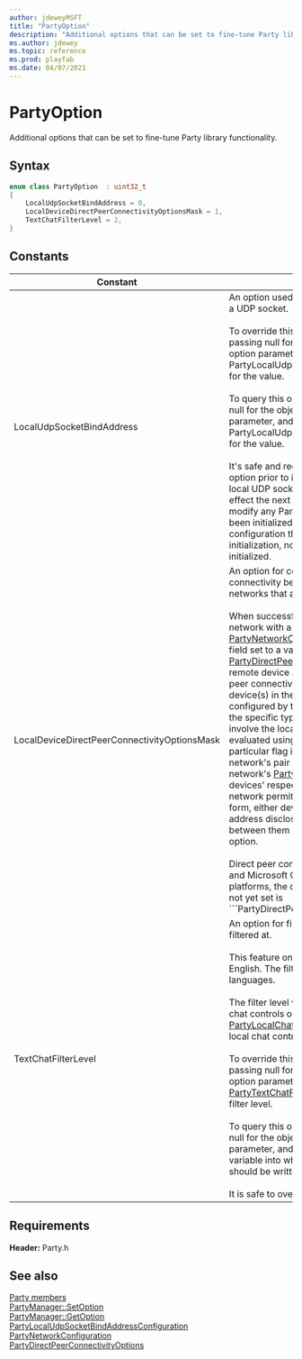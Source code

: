 ```yaml
---
author: jdeweyMSFT
title: "PartyOption"
description: "Additional options that can be set to fine-tune Party library functionality."
ms.author: jdewey
ms.topic: reference
ms.prod: playfab
ms.date: 04/07/2021
---
```


# PartyOption  

Additional options that can be set to fine-tune Party library functionality.    

## Syntax  
  
```cpp
enum class PartyOption  : uint32_t  
{  
    LocalUdpSocketBindAddress = 0,  
    LocalDeviceDirectPeerConnectivityOptionsMask = 1,  
    TextChatFilterLevel = 2,  
}  
```  
  
## Constants  
  
| Constant | Description |
| --- | --- |
| LocalUdpSocketBindAddress | An option used to configure how the Party library binds to a UDP socket.<br/><br/> To override this option, call [PartyManager::SetOption](../classes/PartyManager/methods/partymanager_setoption.md) passing null for the object parameter, this value for the option parameter, and an optional pointer to a PartyLocalUdpSocketBindAddressConfiguration structure for the value. <br /><br /> To query this option, call [PartyManager::GetOption](../classes/PartyManager/methods/partymanager_getoption.md) passing null for the object parameter, this value for the option parameter, and a pointer to an output PartyLocalUdpSocketBindAddressConfiguration structure for the value.   <br /><br /> It's safe and recommended to override or query for this option prior to initializing the Party library. Overriding the local UDP socket bind address configuration will take effect the next time the Party library is initialized. It doesn't modify any Party library socket binding that has already been initialized. Similarly, querying retrieves the configuration that will be used with the next Party library initialization, not the value actively in use if already initialized. |  
| LocalDeviceDirectPeerConnectivityOptionsMask | An option for constraining the permitted direct peer connectivity between the local device and other devices in networks that allow attempting such connections.<br/><br/> When successfully authenticating an initial local user into a network with a [PartyNetworkConfiguration::directPeerConnectivityOptions](../structs/partynetworkconfiguration.md) field set to a value other than [PartyDirectPeerConnectivityOptions::None](partydirectpeerconnectivityoptions.md), or when a remote device authenticates into such a network, direct peer connectivity between this local device and the remote device(s) in the network may be attempted. The flags configured by this option can be used to further constrain the specific types of remote devices that are permitted to involve the local device in these attempts. All flags are evaluated using a bitwise AND operation. That is, a particular flag is actually only in effect for a given network's pair of devices if it's enabled in three places: the network's [PartyNetworkConfiguration](../structs/partynetworkconfiguration.md) structure, and *both* devices' respective local mask options. Even if the Party network permits direct peer connectivity of the relevant form, either device can unilaterally opt out of the IP address disclosure and direct connection attempts between them by not enabling the flag when overriding this option. <br /><br /> Direct peer connectivity is supported for the Windows 10 and Microsoft Game Core versions of the library. On those platforms, the default value for the local device mask when not yet set is ```PartyDirectPeerConnectivityOptions::AnyPlatformType | PartyDirectPeerConnectivityOptions::AnyEntityLoginProvider```. This means that such devices don't restrict any direct peer connectivity permitted by a network's [PartyNetworkConfiguration](../structs/partynetworkconfiguration.md) until explicitly overridden to be less permissive. For all other versions of the library, the default value for the local device mask is ```PartyDirectPeerConnectivityOptions::None``` and cannot be changed; attempting to change it via [PartyManager::SetOption](../classes/PartyManager/methods/partymanager_setoption.md) will fail. This means that such devices will never attempt direct peer connectivity.   <br /><br /> To override this option, call [PartyManager::SetOption](../classes/PartyManager/methods/partymanager_setoption.md) passing null for the object parameter, this value for the option parameter, and a pointer to a [PartyDirectPeerConnectivityOptions](partydirectpeerconnectivityoptions.md) variable containing all desired option flags.   <br /><br /> To query this option, call [PartyManager::GetOption](../classes/PartyManager/methods/partymanager_getoption.md) passing null for the object parameter, this value for the option parameter, and a pointer to a [PartyDirectPeerConnectivityOptions](partydirectpeerconnectivityoptions.md) variable into which the currently configured option flags should be written.   <br /><br /> It's recommended to override or query this option when not connected to any networks. The configured value takes effect the next time this device authenticates an initial user into a new network. It doesn't alter the settings already being used to participate in any existing networks. Similarly, querying retrieves the currently configured value that will be used with future networks, and not the value used with existing networks.   <br /><br /> It's also safe to override or query for this option prior to initializing the Party library. |  
| TextChatFilterLevel | An option for fine-tuning the level that chat text will be filtered at.<br/><br/> This feature only applies to incoming chat text detected as English. The filter level cannot be changed for other languages. <br /><br /> The filter level will apply to incoming chat text for all local chat controls on the client. Filtering must be enabled with [PartyLocalChatControl::SetTextChatOptions](../classes/PartyLocalChatControl/methods/partylocalchatcontrol_settextchatoptions.md) for at least one local chat control for this to have an effect on the chat text.   <br /><br /> To override this option, call [PartyManager::SetOption](../classes/PartyManager/methods/partymanager_setoption.md) passing null for the object parameter, this value for the option parameter, and a pointer to a [PartyTextChatFilterLevel](partytextchatfilterlevel.md) variable containing the desired filter level.   <br /><br /> To query this option, call [PartyManager::GetOption](../classes/PartyManager/methods/partymanager_getoption.md) passing null for the object parameter, this value for the option parameter, and a pointer to a [PartyTextChatFilterLevel](partytextchatfilterlevel.md) variable into which the currently configured filter level should be written.   <br /><br /> It is safe to override or query for this option at any time. |  
  
  
## Requirements  
  
**Header:** Party.h
  
## See also  
[Party members](../party_members.md)  
[PartyManager::SetOption](../classes/PartyManager/methods/partymanager_setoption.md)  
[PartyManager::GetOption](../classes/PartyManager/methods/partymanager_getoption.md)  
[PartyLocalUdpSocketBindAddressConfiguration](../structs/partylocaludpsocketbindaddressconfiguration.md)  
[PartyNetworkConfiguration](../structs/partynetworkconfiguration.md)  
[PartyDirectPeerConnectivityOptions](partydirectpeerconnectivityoptions.md)
  
  
